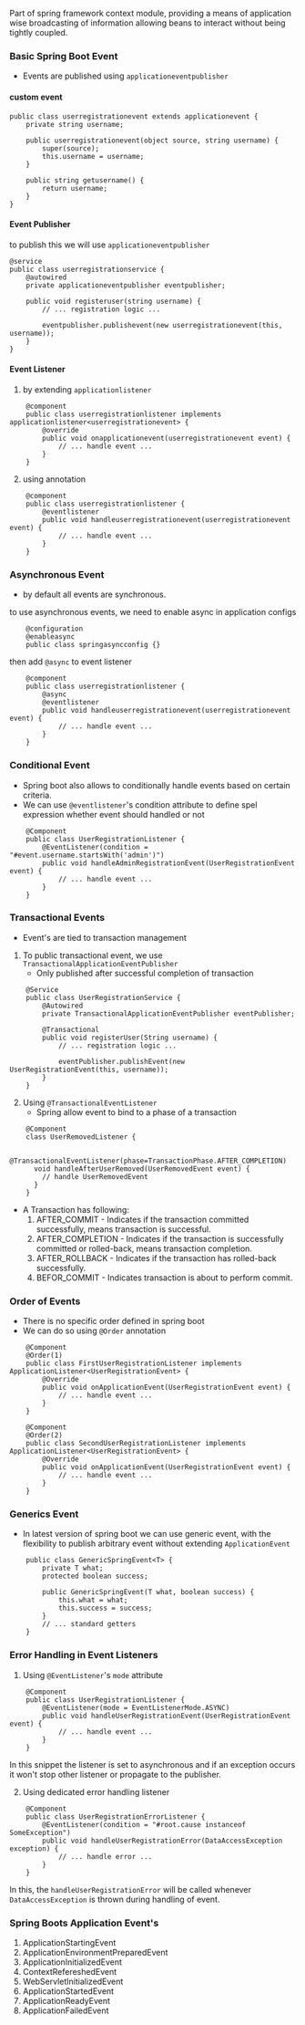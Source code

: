 Part of spring framework context module, providing a means of application wise broadcasting of information allowing beans to interact without being tightly coupled.

### Basic Spring Boot Event
- Events are published using ```applicationeventpublisher```
#### custom event

```
public class userregistrationevent extends applicationevent {  
	private string username;  
  
	public userregistrationevent(object source, string username) {  
		super(source);  
		this.username = username;  
	}  
	  
	public string getusername() {  
		return username;  
	}  
}
```

#### Event Publisher
to publish this we will use ```applicationeventpublisher```

```
@service  
public class userregistrationservice {  
	@autowired  
	private applicationeventpublisher eventpublisher;  
	  
	public void registeruser(string username) {  
		// ... registration logic ...  
	  
		eventpublisher.publishevent(new userregistrationevent(this, username));  
	}  
}
```

#### Event Listener

1. by extending ```applicationlistener```
```
	@component  
	public class userregistrationlistener implements applicationlistener<userregistrationevent> {  
		@override  
		public void onapplicationevent(userregistrationevent event) {  
			// ... handle event ...  
		}  
	}
```

2. using annotation
```
	@component  
	public class userregistrationlistener {  
		@eventlistener  
		public void handleuserregistrationevent(userregistrationevent event) {  
			// ... handle event ...  
		}  
	}
```


### Asynchronous Event

- by default all events are synchronous.

to use asynchronous events, we need to enable async in application configs
```
	@configuration  
	@enableasync  
	public class springasyncconfig {}
```
then add ```@async``` to event listener
```
	@component  
	public class userregistrationlistener {  
		@async  
		@eventlistener  
		public void handleuserregistrationevent(userregistrationevent event) {  
			// ... handle event ...  
		}  
	}
```

### Conditional Event

- Spring boot also allows to conditionally handle events based on certain criteria.
- We can use ```@eventlistener```'s condition attribute to define spel expression whether event should handled or not

```
	@Component  
	public class UserRegistrationListener {  
		@EventListener(condition = "#event.username.startsWith('admin')")  
		public void handleAdminRegistrationEvent(UserRegistrationEvent event) {  
			// ... handle event ...  
		}  
	}
```

### Transactional Events
- Event's are tied to transaction management

1. To public transactional event, we use ```TransactionalApplicationEventPublisher```
	- Only published after successful completion of transaction
```
	@Service  
	public class UserRegistrationService {  
		@Autowired  
		private TransactionalApplicationEventPublisher eventPublisher;  
		  
		@Transactional  
		public void registerUser(String username) {  
			// ... registration logic ...  
			  
			eventPublisher.publishEvent(new UserRegistrationEvent(this, username));  
		}  
	}
```

2. Using ```@TransactionalEventListener```
	- Spring allow event to bind to a phase of a transaction
```
	@Component
	class UserRemovedListener {
	
	  @TransactionalEventListener(phase=TransactionPhase.AFTER_COMPLETION)
	  void handleAfterUserRemoved(UserRemovedEvent event) {
	    // handle UserRemovedEvent
	  }
	}
```
- A Transaction has following:
	1. AFTER_COMMIT - Indicates if the transaction committed successfully, means transaction is successful.
	2. AFTER_COMPLETION - Indicates if the transaction is successfully committed or rolled-back, means transaction completion.
	3. AFTER_ROLLBACK - Indicates if the transaction has rolled-back successfully.
	5. BEFOR_COMMIT - Indicates transaction is about to perform commit.


### Order of Events
- There is no specific order defined in spring boot
- We can do so using ```@Order``` annotation

```
	@Component  
	@Order(1)  
	public class FirstUserRegistrationListener implements ApplicationListener<UserRegistrationEvent> {  
		@Override  
		public void onApplicationEvent(UserRegistrationEvent event) {  
			// ... handle event ...  
		}  
	}  
	  
	@Component  
	@Order(2)  
	public class SecondUserRegistrationListener implements ApplicationListener<UserRegistrationEvent> {  
		@Override  
		public void onApplicationEvent(UserRegistrationEvent event) {  
			// ... handle event ...  
		}  
	}
```

### Generics Event
- In latest version of spring boot we can use generic event, with the flexibility to publish arbitrary event without extending ```ApplicationEvent```

```
	public class GenericSpringEvent<T> {
	    private T what;
	    protected boolean success;
	
	    public GenericSpringEvent(T what, boolean success) {
	        this.what = what;
	        this.success = success;
	    }
	    // ... standard getters
	}
```


### Error Handling in Event Listeners
1. Using `@EventListener`'s `mode` attribute
```
	@Component  
	public class UserRegistrationListener {  
		@EventListener(mode = EventListenerMode.ASYNC)  
		public void handleUserRegistrationEvent(UserRegistrationEvent event) {  
			// ... handle event ...  
		}  
	}
```
In this snippet the listener is set to asynchronous and if an exception occurs it won't stop other listener or propagate to the publisher.

2. Using dedicated error handling listener
```
	@Component  
	public class UserRegistrationErrorListener {  
		@EventListener(condition = "#root.cause instanceof SomeException")  
		public void handleUserRegistrationError(DataAccessException exception) {  
			// ... handle error ...  
		}  
	}
```
In this, the ```handleUserRegistrationError``` will be called whenever ```DataAccessException``` is thrown during handling of event.

### Spring Boots Application Event's
1. ApplicationStartingEvent
2. ApplicationEnvironmentPreparedEvent
3. ApplicationInitializedEvent
4. ContextRefereshedEvent
5. WebServletInitializedEvent
6. ApplicationStartedEvent
7. ApplicationReadyEvent
8. ApplicationFailedEvent